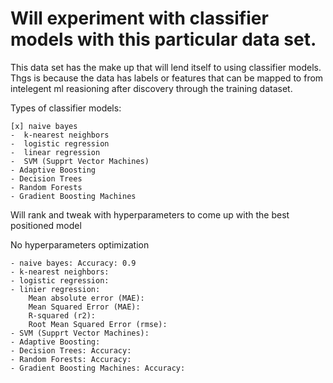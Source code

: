 # Will experiment with classifier models with this particular data set.
This data set has the make up that will lend itself to using classifier models.
Thgs is because the data has labels or features that can be mapped to from intelegent ml reasioning after discovery through the training dataset.



Types of classifier models:

```
[x] naive bayes
-  k-nearest neighbors
-  logistic regression
-  linear regression
-  SVM (Supprt Vector Machines)
- Adaptive Boosting
- Decision Trees
- Random Forests
- Gradient Boosting Machines
```

Will rank and tweak with hyperparameters to come up with the best positioned model

No hyperparameters optimization
```
- naive bayes: Accuracy: 0.9
- k-nearest neighbors:
- logistic regression:
- linier regression:
    Mean absolute error (MAE):
    Mean Squared Error (MAE):
    R-squared (r2):
    Root Mean Squared Error (rmse):
- SVM (Supprt Vector Machines):
- Adaptive Boosting:
- Decision Trees: Accuracy:
- Random Forests: Accuracy:
- Gradient Boosting Machines: Accuracy:
```
